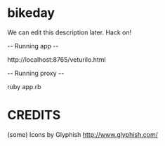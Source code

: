 bikeday
=======

We can edit this description later. Hack on!

-- Running app --

http://localhost:8765/veturilo.html


-- Running proxy --

ruby app.rb


CREDITS
=====================

(some) Icons by Glyphish http://www.glyphish.com/